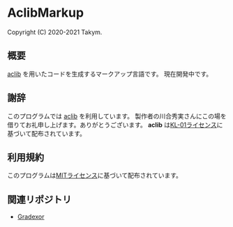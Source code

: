 # AclibMarkup
Copyright (C) 2020-2021 Takym.

## 概要
[aclib](http://essen.osask.jp/?aclib05) を用いたコードを生成するマークアップ言語です。
現在開発中です。

## 謝辞
このプログラムでは [aclib](http://essen.osask.jp/?aclib05) を利用しています。
製作者の川合秀実さんにこの場を借りてお礼申し上げます。ありがとうございます。
**aclib** は[KL-01ライセンス](http://web.archive.org/web/20040402101233/http://www.imasy.org/~mone/kawaido/license01-1.0.html)に基づいて配布されています。

## 利用規約
このプログラムは[MITライセンス](./LICENSE.md)に基づいて配布されています。

## 関連リポジトリ
* [Gradexor](https://github.com/Takym/Gradexor)
